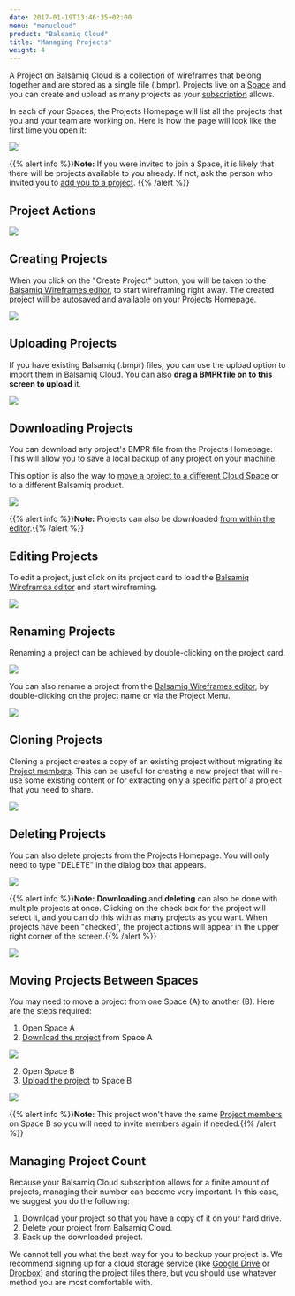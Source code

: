 ```yaml
---
date: 2017-01-19T13:46:35+02:00
menu: "menucloud"
product: "Balsamiq Cloud"
title: "Managing Projects"
weight: 4
---
```


A Project on Balsamiq Cloud is a collection of wireframes that belong together and are stored as a single file (.bmpr). Projects live on a [Space](../spaces) and you can create and upload as many projects as your [subscription](//support.balsamiq.com/sales/cloud/) allows.

In each of your Spaces, the Projects Homepage will list all the projects that you and your team are working on. Here is how the page will look like the first time you open it:

![](//media.balsamiq.com/img/support/docs/cloud/projects-homepage.png)

{{% alert info %}}**Note:** If you were invited to join a Space, it is likely that there will be projects available to you already. If not, ask the person who invited you to [add you to a project](../people/#managing-user-permissions-on-projects). {{% /alert %}}

## Project Actions

![](//media.balsamiq.com/img/support/docs/cloud/project-actions.png)

## Creating Projects

When you click on the "Create Project" button, you will be taken to the [Balsamiq Wireframes editor](../overview/), to start wireframing right away. The created project will be autosaved and available on your Projects Homepage.

![](//media.balsamiq.com/img/support/docs/cloud/project-create.png)

## Uploading Projects

If you have existing Balsamiq (.bmpr) files, you can use the upload option to import them in Balsamiq Cloud. You can also **drag a BMPR file on to this screen to upload** it.

![](//media.balsamiq.com/img/support/docs/cloud/project-upload.png)

## Downloading Projects

You can download any project's BMPR file from the Projects Homepage. This will allow you to save a local backup of any project on your machine.

This option is also the way to [move a project to a different Cloud Space](#moving-projects-between-spaces) or to a different Balsamiq product.

![](//media.balsamiq.com/img/support/docs/cloud/project-download.png)

{{% alert info %}}**Note:** Projects can also be downloaded [from within the editor](../exporting/#exporting-to-other-versions-of-balsamiq).{{% /alert %}}

## Editing Projects

To edit a project, just click on its project card to load the [Balsamiq Wireframes editor](../overview/) and start wireframing.

![](//media.balsamiq.com/img/support/docs/cloud/project-edit.png)

## Renaming Projects

Renaming a project can be achieved by double-clicking on the project card.

![](//media.balsamiq.com/img/support/docs/cloud/project-rename.png)

You can also rename a project from the [Balsamiq Wireframes editor](../overview/), by double-clicking on the project name or via the Project Menu.

![](//media.balsamiq.com/img/support/docs/cloud/project-rename2.png)

## Cloning Projects

Cloning a project creates a copy of an existing project without migrating its [Project members](../people/#project-members). This can be useful for creating a new project that will re-use some existing content or for extracting only a specific part of a project that you need to share.

![](//media.balsamiq.com/img/support/docs/cloud/project-clone.png)

## Deleting Projects

You can also delete projects from the Projects Homepage. You will only need to type "DELETE" in the dialog box that appears.

![](//media.balsamiq.com/img/support/docs/cloud/project-delete.png)

{{% alert info %}}**Note:** **Downloading** and **deleting** can also be done with multiple projects at once. Clicking on the check box for the project will select it, and you can do this with as many projects as you want. When projects have been "checked", the project actions will appear in the upper right corner of the screen.{{% /alert %}}

![](//media.balsamiq.com/img/support/docs/cloud/multiple-selection.png)

## Moving Projects Between Spaces

You may need to move a project from one Space (A) to another (B). Here are the steps required:

1. Open Space A
2. [Download the project](#downloading-projects) from Space A

![](//media.balsamiq.com/img/support/docs/cloud/project-download.png)

2. Open Space B
3. [Upload the project](#uploading-projects) to Space B

![](//media.balsamiq.com/img/support/docs/cloud/project-upload.png)

{{% alert info %}}**Note:** This project won't have the same [Project members](../people/#project-members) on Space B so you will need to invite members again if needed.{{% /alert %}}

## Managing Project Count

Because your Balsamiq Cloud subscription allows for a finite amount of projects, managing their number can become very important. In this case, we suggest you do the following:

1. Download your project so that you have a copy of it on your hard drive.
2. Delete your project from Balsamiq Cloud.
3. Back up the downloaded project.

We cannot tell you what the best way for you to backup your project is. We recommend signing up for a cloud storage service (like [Google Drive](https://drive.google.com) or [Dropbox](https://www.dropbox.com)) and storing the project files there, but you should use whatever method you are most comfortable with.
